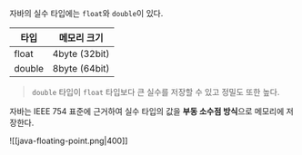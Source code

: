 자바의 실수 타입에는 `float`와 `double`이 있다.

| 타입     | 메모리 크기        |
| ------ | ------------- |
| float  | 4byte (32bit) |
| double | 8byte (64bit) |
> `double` 타입이 `float` 타입보다 큰 실수를 저장할 수 있고 정밀도 또한 높다.

자바는 IEEE 754 표준에 근거하여 실수 타입의 값을 **부동 소수점 방식**으로 메모리에 저장한다.

![[java-floating-point.png|400]]